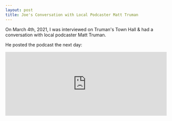 ```yaml
---
layout: post
title: Joe's Conversation with Local Podcaster Matt Truman
---
```


On March 4th, 2021, I was interviewed on Truman's Town Hall & had a conversation with local podcaster Matt Truman.

He posted the podcast the next day:

<iframe src="https://widget.spreaker.com/player?episode_id=43745455&theme=dark&autoplay=false&playlist=false" width="100%" height="200px" frameborder="0"></iframe>